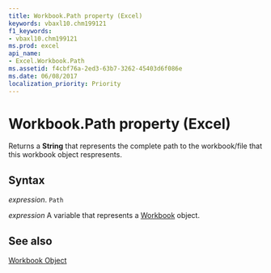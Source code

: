 ```yaml
---
title: Workbook.Path property (Excel)
keywords: vbaxl10.chm199121
f1_keywords:
- vbaxl10.chm199121
ms.prod: excel
api_name:
- Excel.Workbook.Path
ms.assetid: f4cbf76a-2ed3-63b7-3262-45403d6f086e
ms.date: 06/08/2017
localization_priority: Priority
---
```



# Workbook.Path property (Excel)

Returns a  **String** that represents the complete path to the workbook/file that this workbook object respresents.


## Syntax

_expression_. `Path`

_expression_ A variable that represents a [Workbook](./Excel.Workbook.md) object.


## See also


[Workbook Object](Excel.Workbook.md)


